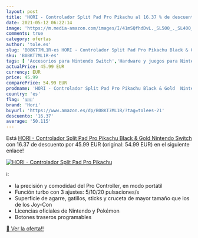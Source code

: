 ```yaml
---
layout: post
title: 'HORI - Controlador Split Pad Pro Pikachu al 16.37 % de descuento'
date: 2021-05-12 06:22:14
image: 'https://m.media-amazon.com/images/I/41mSQfhdDvL._SL500_._SL400_.jpg'
comments: true
category: ofertas
author: 'tole.es'
slug: 'B08KT7ML1R-es HORI - Controlador Split Pad Pro Pikachu Black & Gold...'
sku: 'B08KT7ML1R-es'
tags: [ 'Accesorios para Nintendo Switch','Hardware y juegos para Nintendo Switch','Mandos para Nintendo Switch','Videojuegos','hori','nintendo', ]
actualPrice: 45.99 EUR
currency: EUR
price: 45.99
comparePrice: 54.99 EUR
prodname: 'HORI - Controlador Split Pad Pro Pikachu Black & Gold  Nintendo Switch '
country: 'es'
flag: '🇪🇸'
brand: 'Hori'
buyurl: 'https://www.amazon.es/dp/B08KT7ML1R/?tag=tolees-21'
descuento: '16.37'
average: '50.115'
---
```


Está [HORI - Controlador Split Pad Pro Pikachu Black & Gold  Nintendo Switch ](https://www.amazon.es/dp/B08KT7ML1R/?tag=tolees-21) con 16.37 de descuento por 45.99 EUR (original: 54.99 EUR) en el siguiente enlace!

[![HORI - Controlador Split Pad Pro Pikachu](https://m.media-amazon.com/images/I/41mSQfhdDvL._SL500_._SL400_.jpg)](https://www.amazon.es/dp/B08KT7ML1R/?tag=tolees-21)

ℹ️:

- la precisión y comodidad del Pro Controller, en modo portátil
- Función turbo con 3 ajustes: 5/10/20 pulsaciones/s
- Superficie de agarre, gatillos, sticks y cruceta de mayor tamaño que los de los Joy-Con
- Licencias oficiales de Nintendo y Pokémon
- Botones traseros programables

[🛒 Ver la oferta!!](https://www.amazon.es/dp/B08KT7ML1R/?tag=tolees-21)

